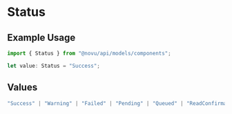 # Status

## Example Usage

```typescript
import { Status } from "@novu/api/models/components";

let value: Status = "Success";
```

## Values

```typescript
"Success" | "Warning" | "Failed" | "Pending" | "Queued" | "ReadConfirmation"
```